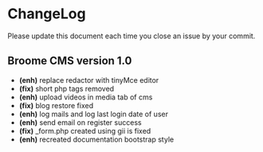 # ChangeLog
Please update this document each time you close an issue by your commit.

## Broome CMS version 1.0
- **(enh)** replace redactor with tinyMce editor
- **(fix)** short php tags removed
- **(enh)** upload videos in media tab of cms
- **(fix)** blog restore fixed
- **(enh)** log mails and log last login date of user
- **(enh)** send email on register success
- **(fix)** _form.php created using gii is fixed
- **(enh)** recreated documentation bootstrap style